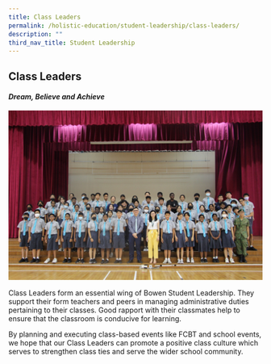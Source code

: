 ```yaml
---
title: Class Leaders
permalink: /holistic-education/student-leadership/class-leaders/
description: ""
third_nav_title: Student Leadership
---
```

## Class Leaders 
#### *Dream, Believe and Achieve*

![](/images/Holistic%20Education/Student%20Leadership/class%20leaders.jfif)

Class Leaders form an essential wing of Bowen Student Leadership. They support their form teachers and peers in managing administrative duties pertaining to their classes. Good rapport with their classmates help to ensure that the classroom is conducive for learning. 

By planning and executing class-based events like FCBT and school events, we hope that our Class Leaders can promote a positive class culture which serves to strengthen class ties and serve the wider school community.